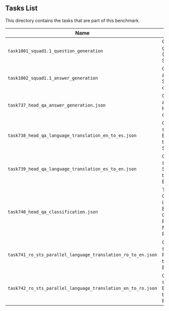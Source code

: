 ## Tasks List 

This directory contains the tasks that are part of this benchmark. 


Name | Summary | Category
---- | ----------- | --------
`task1001_squad1.1_question_generation` | Generating guestions (based on SQuAD 1.1) | Question Generation  
`task1002_squad1.1_answer_generation` | Generating answers to SQuAD 1.1 questions | Answer Generation
`task737_head_qa_answer_generation.json` | Generating answers to HEAD_QA questions | Answer Generation
`task738_head_qa_language_translation_en_to_es.json` | Given a sentence in English translate it to Spanish | Language Translation
`task739_head_qa_language_translation_es_to_en.json` | Given a sentence in Spanish translate it to English | Language Translation
`task740_head_qa_classification.json` | Text Classification into Medicine, Biology, Chemistry, Psychology, Nursing and Pharamacology| Text Classification
`task741_ro_sts_parallel_language_translation_ro_to_en.json` | Given a sentence in Romanian translate it to English | Language Translation
`task742_ro_sts_parallel_language_translation_en_to_ro.json` | Given a sentence in English translate it to Romanian | Language Translation 